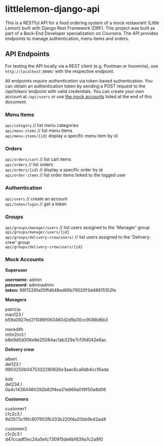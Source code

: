 # littlelemon-django-api

This is a RESTful API for a food ordering system of a mock restaurant (Little Lemon) built with Django Rest Framework (DRF). This project was built as part of a Back-End Developer specialization  on Coursera. The API provides endpoints to manage authentication, menu items and orders.



## API Endpoints

For testing the API locally via a REST client (e.g. Postman or Insomnia), use `http://localhost:8000/` with the respective endpoint.

All endpoints *require authentication* via token-based authentication. You can obtain an authentication token by sending a POST request to the /api/token/ endpoint with valid credentials. You can create your own account at `/api/users` or use [the mock accounts](#mock-accounts) listed at the end of this document.


### Menu Items
`api/category` // list menu categories\
`api/menu-items` // list menu items\
`api/menu-items/{id}` display a specific menu item by id

### Orders
`api/orders/cart` // list cart items\
`api/orders` // list orders\
`api/orders/{id}` // display a specific order by id\
`api/order-items` // list order items linked to the logged user


### Authentication
`api/users` // create an account\
`api/token/login` // get a token

### Groups
`api/groups/manager/users` // list users assigned to the 'Manager' group\
`api/groups/manager/users/{id}`\
`api/groups/delivery-crew/users/` // list users assigned to the 'Delivery-crew' group \
`api/groups/delivery-crew/users/{id}`

### Mock Accounts

**Superuser**

***username:*** admin\
***password:*** adminadmin\
***token:*** 86f1228fa05ffd648ed66b79020f3d48815102fe

**Managers**

patricia\
man123.!\
b59a0927ed211086f063460d2d9a30cc9088d6b3

meredith\
m1m2m3.!\
b8e9d0d306e8e25084ac1ab329e7cf3fd042e6ac

**Delivery crew**

albert\
del123.!\
9903250b0475332280826e3aac6ca9db4cc16ada

bob\
del234.!\
0a4c14364460292b82f4ea21e869a019f50a8d06

**Customers**

customer1\
c1c2c3.!\
9d3573c19fc807903fb333b220f4a20bb9b42ad4

customer2\
c1c2c3.!\
d47ccadf5ec24a5efc730915de6bf839a7c2a9f0





  


